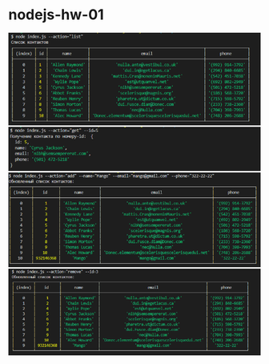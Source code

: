 # nodejs-hw-01


![listOfContacts](https://github.com/ViktoriiaBaraniuk/nodejs-hw-01/raw/master/results/listOfContacts.png)
![getContactById](https://github.com/ViktoriiaBaraniuk/nodejs-hw-01/raw/master/results/getContactById.png)
![addNewContact](https://github.com/ViktoriiaBaraniuk/nodejs-hw-01/raw/master/results/addNewContact.png)
![removeContact](https://github.com/ViktoriiaBaraniuk/nodejs-hw-01/raw/master/results/removeContact.png)


